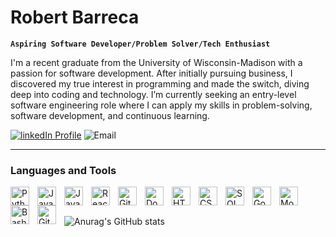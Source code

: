 # Robert Barreca

**`Aspiring Software Developer/Problem Solver/Tech Enthusiast`**

I'm a recent graduate from the University of Wisconsin-Madison with a passion for software development. After initially pursuing business, I discovered my true interest in programming and made the switch, diving deep into coding and technology. I’m currently seeking an entry-level software engineering role where I can apply my skills in problem-solving, software development, and continuous learning.

<p align="left">
  <a href="https://www.linkedin.com/in/robert-barreca/">
    <img alt="linkedIn Profile" title="LinkedIn Profile" src="https://custom-icon-badges.demolab.com/badge/-LinkedIn-blue?style=for-the-badge&logoColor=white&logo=linkedin"/></a>
<!--   <a href="tel:+12247236572">
    <img alt="Phone Number" title="Phone Number" src="https://custom-icon-badges.demolab.com/badge/-224--723--6572-yellow?style=for-the-badge&logo=phone&logoColor=white"/></a> 
  <a href="mailto:robbarreka@gmail.com"> -->
    <img alt="Email" title="Email" src="https://custom-icon-badges.demolab.com/badge/-robbarreka@gmail.com-red?style=for-the-badge&logo=mail&logoColor=white"/></a>
</p>

---

### Languages and Tools

<img align="left" alt="Python" width="30px" style="padding-right:10px;" src="https://cdn.jsdelivr.net/gh/devicons/devicon@latest/icons/python/python-original.svg"/>
<img align="left" alt="JavaScript" width="30px" style="padding-right:10px;" src="https://cdn.jsdelivr.net/gh/devicons/devicon/icons/javascript/javascript-plain.svg" />
<img align="left" alt="Java" width="30px" style="padding-right:10px;" src="https://cdn.jsdelivr.net/gh/devicons/devicon@latest/icons/java/java-original.svg" />
<img align="left" alt="React" width="30px" style="padding-right:10px;" src="https://cdn.jsdelivr.net/gh/devicons/devicon/icons/react/react-original.svg" />
<img align="left" alt="Git" width="30px" style="padding-right:10px;" src="https://cdn.jsdelivr.net/gh/devicons/devicon/icons/git/git-original.svg" />
<img align="left" alt="Docker" width="30px" style="padding-right:10px;" src="https://cdn.jsdelivr.net/gh/devicons/devicon@latest/icons/docker/docker-original.svg" />
<img align="left" alt="HTML" width="30px" style="padding-right:10px;" src="https://cdn.jsdelivr.net/gh/devicons/devicon/icons/html5/html5-plain.svg" />
<img align="left" alt="CSS" width="30px" style="padding-right:10px;" src="https://cdn.jsdelivr.net/gh/devicons/devicon/icons/css3/css3-plain.svg" />
<img align="left" alt="SQL" width="30px" style="padding-right:10px;" src="https://cdn.jsdelivr.net/gh/devicons/devicon@latest/icons/azuresqldatabase/azuresqldatabase-original.svg"/>
<img align="left" alt="Google Cloud" width="30px" style="padding-right:10px;" src="https://cdn.jsdelivr.net/gh/devicons/devicon@latest/icons/googlecloud/googlecloud-original.svg" />
<img align="left" alt="MongoDB" width="30px" style="padding-right:10px;" src="https://cdn.jsdelivr.net/gh/devicons/devicon@latest/icons/mongodb/mongodb-original.svg" />
<img align="left" alt="Bash" width="30px" style="padding-right:10px;" src="https://cdn.jsdelivr.net/gh/devicons/devicon/icons/bash/bash-original.svg" />
<img align="left" alt="GitHub" width="30px" style="padding-right:10px;" src="https://cdn.jsdelivr.net/gh/devicons/devicon/icons/github/github-original.svg" />
<br />

##
![Anurag's GitHub stats](https://github-readme-stats.vercel.app/api?username=robertbarreca&show_icons=true&theme=shadow_green)


